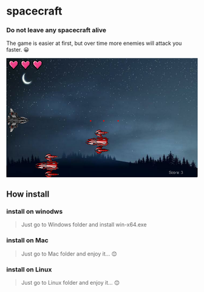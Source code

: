 # spacecraft
### Do not leave any spacecraft alive
The game is easier at first, but over time more enemies will attack you faster. :grinning:	

![GitHub Logo](https://github.com/behnamasaei/spacecraft/blob/master/Pic/Picture.png)

## How install
### install on winodws
> Just go to Windows folder and install win-x64.exe
### install on Mac
> Just go to Mac folder and enjoy it... :blush:
### install on Linux
> Just go to Linux folder and enjoy it... :blush:
